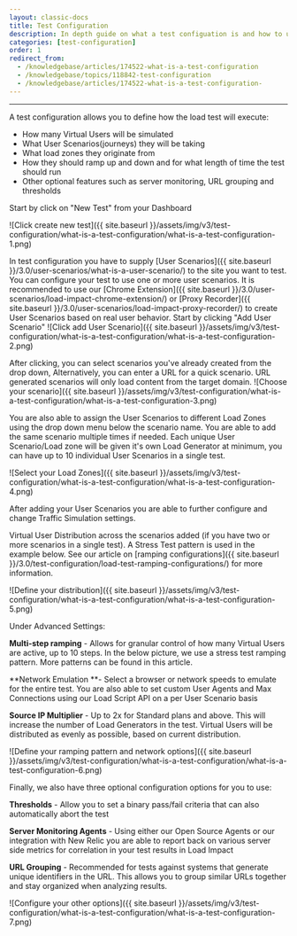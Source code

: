 ```yaml
---
layout: classic-docs
title: Test Configuration
description: In depth guide on what a test configuation is and how to use it in Load Impact 3.0
categories: [test-configuration]
order: 1
redirect_from:
  - /knowledgebase/articles/174522-what-is-a-test-configuration
  - /knowledgebase/topics/118842-test-configuration
  - /knowledgebase/articles/174522-what-is-a-test-configuration-
---
```


***

A test configuration allows you to define how the load test will execute:
- How many Virtual Users will be simulated
- What User Scenarios(journeys) they will be taking
- What load zones they originate from
- How they should ramp up and down and for what length of time the test should run
- Other optional features such as server monitoring, URL grouping and thresholds

Start by click on "New Test" from your Dashboard

![Click create new test]({{ site.baseurl }}/assets/img/v3/test-configuration/what-is-a-test-configuration/what-is-a-test-configuration-1.png)


In test configuration you have to supply [User Scenarios]({{ site.baseurl }}/3.0/user-scenarios/what-is-a-user-scenario/) to the site you want to test. You can configure your test to use one or more user scenarios. It is recommended to use our [Chrome Extension]({{ site.baseurl }}/3.0/user-scenarios/load-impact-chrome-extension/) or [Proxy Recorder]({{ site.baseurl }}/3.0/user-scenarios/load-impact-proxy-recorder/)  to create User Scenarios based on real user behavior.
Start by clicking "Add User Scenario"
![Click add User Scenario]({{ site.baseurl }}/assets/img/v3/test-configuration/what-is-a-test-configuration/what-is-a-test-configuration-2.png)

After clicking, you can select scenarios you've already created from the drop down, Alternatively, you can enter a URL for a quick scenario.  URL generated scenarios will only load content from the target domain.
![Choose your scenario]({{ site.baseurl }}/assets/img/v3/test-configuration/what-is-a-test-configuration/what-is-a-test-configuration-3.png)


You are also able to assign the User Scenarios to different Load Zones using the drop down menu below the scenario name. You are able to add the same scenario multiple times if needed.  Each unique User Scenario/Load zone will be given it's own Load Generator at minimum, you can have up to 10 individual User Scenarios in a single test.

![Select your Load Zones]({{ site.baseurl }}/assets/img/v3/test-configuration/what-is-a-test-configuration/what-is-a-test-configuration-4.png)

After adding your User Scenarios you are able to further configure and change Traffic Simulation settings.

Virtual User Distribution across the scenarios added (if you have two or more scenarios in a single test). A Stress Test pattern is used in the example below. See our article on [ramping configurations]({{ site.baseurl }}/3.0/test-configuration/load-test-ramping-configurations/) for more information.

![Define your distribution]({{ site.baseurl }}/assets/img/v3/test-configuration/what-is-a-test-configuration/what-is-a-test-configuration-5.png)



Under Advanced Settings:

**Multi-step ramping** - Allows for granular control of how many Virtual Users are active, up to 10 steps. In the below picture, we use a stress test ramping pattern.  More patterns can be found in this article.

**Network Emulation **- Select a browser or network speeds to emulate for the entire test.  You are also able to set custom User Agents and Max Connections using our Load Script API on a per User Scenario basis

**Source IP Multiplier** - Up to 2x for Standard plans and above. This will increase the number of Load Generators in the test.  Virtual Users will be distributed as evenly as possible, based on current distribution.

![Define your ramping pattern and network options]({{ site.baseurl }}/assets/img/v3/test-configuration/what-is-a-test-configuration/what-is-a-test-configuration-6.png)





Finally, we also have three optional configuration options for you to use:

**Thresholds** - Allow you to set a binary pass/fail criteria that can also automatically abort the test

**Server Monitoring Agents** - Using either our Open Source Agents or our integration with New Relic you are able to report back on various server side metrics for correlation in your test results in Load Impact

**URL Grouping** - Recommended for tests against systems that generate unique identifiers in the URL.  This allows you to group similar URLs together and stay organized when analyzing results.

![Configure your other options]({{ site.baseurl }}/assets/img/v3/test-configuration/what-is-a-test-configuration/what-is-a-test-configuration-7.png)
